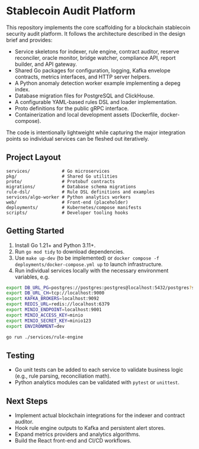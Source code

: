 # Stablecoin Audit Platform

This repository implements the core scaffolding for a blockchain stablecoin security audit platform.  It follows the architecture described in the design brief and provides:

- Service skeletons for indexer, rule engine, contract auditor, reserve reconciler, oracle monitor, bridge watcher, compliance API, report builder, and API gateway.
- Shared Go packages for configuration, logging, Kafka envelope contracts, metrics interfaces, and HTTP server helpers.
- A Python anomaly detection worker example implementing a depeg index.
- Database migration files for PostgreSQL and ClickHouse.
- A configurable YAML-based rules DSL and loader implementation.
- Proto definitions for the public gRPC interface.
- Containerization and local development assets (Dockerfile, docker-compose).

The code is intentionally lightweight while capturing the major integration points so individual services can be fleshed out iteratively.

## Project Layout

```
services/            # Go microservices
pkg/                 # Shared Go utilities
proto/               # Protobuf contracts
migrations/          # Database schema migrations
rule-dsl/            # Rule DSL definitions and examples
services/algo-worker # Python analytics workers
web/                 # Front-end (placeholder)
deployments/         # Kubernetes/compose manifests
scripts/             # Developer tooling hooks
```

## Getting Started

1. Install Go 1.21+ and Python 3.11+.
2. Run `go mod tidy` to download dependencies.
3. Use `make up-dev` (to be implemented) or `docker compose -f deployments/docker-compose.yml up` to launch infrastructure.
4. Run individual services locally with the necessary environment variables, e.g.

```bash
export DB_URL_PG=postgres://postgres:postgres@localhost:5432/postgres?sslmode=disable
export DB_URL_CH=tcp://localhost:9000
export KAFKA_BROKERS=localhost:9092
export REDIS_URL=redis://localhost:6379
export MINIO_ENDPOINT=localhost:9001
export MINIO_ACCESS_KEY=minio
export MINIO_SECRET_KEY=minio123
export ENVIRONMENT=dev

go run ./services/rule-engine
```

## Testing

- Go unit tests can be added to each service to validate business logic (e.g., rule parsing, reconciliation math).
- Python analytics modules can be validated with `pytest` or `unittest`.

## Next Steps

- Implement actual blockchain integrations for the indexer and contract auditor.
- Hook rule engine outputs to Kafka and persistent alert stores.
- Expand metrics providers and analytics algorithms.
- Build the React front-end and CI/CD workflows.
